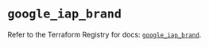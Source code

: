 # `google_iap_brand`

Refer to the Terraform Registry for docs: [`google_iap_brand`](https://registry.terraform.io/providers/hashicorp/google-beta/6.5.0/docs/resources/google_iap_brand).
